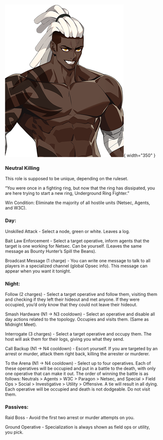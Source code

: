 ![undergroundringfighter.png](Images/undergroundringfighter.png){ width="350" }

### **Neutral Killing**

This role is supposed to be unique, depending on the ruleset.

“You were once in a fighting ring, but now that the ring has dissipated, you are here trying to start a new ring, Underground Ring Fighter.”

Win Condition: Eliminate the majority of all hostile units (Netsec, Agents, and W3C).

### **Day:**

Unskilled Attack - Select a node, green or white. Leaves a log.

Bait Law Enforcement - Select a target operative, inform agents that the target is one working for Netsec. Can be yourself. (Leaves the same message as Bounty Hunter’s Spill the Beans).

Broadcast Message (1 charge) - You can write one message to talk to all players in a specialized channel (global Opsec info). This message can appear when you want it tonight.

### **Night:**

Follow (2 charges) - Select a target operative and follow them, visiting them and checking if they left their hideout and met anyone. If they were occupied, you’d only know that they could not leave their hideout.

Smash Hardware (N1 -> N3 cooldown) - Select an operative and disable all day actions related to the topology. Occupies and visits them. (Same as Midnight Meet).

Interrogate (3 charges) - Select a target operative and occupy them. The host will ask them for their logs, giving you what they send.

Call Backup (N1 -> N4 cooldown) - Escort yourself. If you are targeted by an arrest or murder, attack them right back, killing the arrester or murderer.

To the Arena (N1 -> N4 cooldown) - Select up to four operatives. Each of these operatives will be occupied and put in a battle to the death, with only one operative that can make it out. The order of winning the battle is as follows: Neutrals > Agents > W3C > Paragon > Netsec, and Special > Field Ops > Social > Investigative > Utility > Offensive. A tie will result in all dying. Each operative will be occupied and death is not dodgeable. Do not visit them.

### **Passives:**

Raid Boss - Avoid the first two arrest or murder attempts on you.

Ground Operative - Specialization is always shown as field ops or utility, you pick.